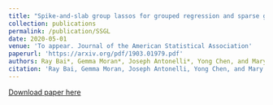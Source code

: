 ```yaml
---
title: "Spike-and-slab group lassos for grouped regression and sparse generalized additive models"
collection: publications
permalink: /publication/SSGL
date: 2020-05-01
venue: 'To appear. Journal of the American Statistical Association'
paperurl: 'https://arxiv.org/pdf/1903.01979.pdf'
authors: Ray Bai*, Gemma Moran*, Joseph Antonelli*, Yong Chen, and Mary Boland
citation: 'Ray Bai, Gemma Moran, Joseph Antonelli, Yong Chen, and Mary Boland. "Spike-and-slab group lassos for grouped regression and sparse generalized additive models." arXiv preprint arXiv:1903.01979 (2019).'
---
```


[Download paper here](https://arxiv.org/pdf/1903.01979.pdf)
